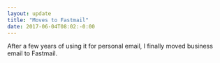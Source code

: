 ```yaml
---
layout: update
title: "Moves to Fastmail"
date: 2017-06-04T08:02:-0:00
---
```


After a few years of using it for personal email, I finally moved business email to Fastmail. 